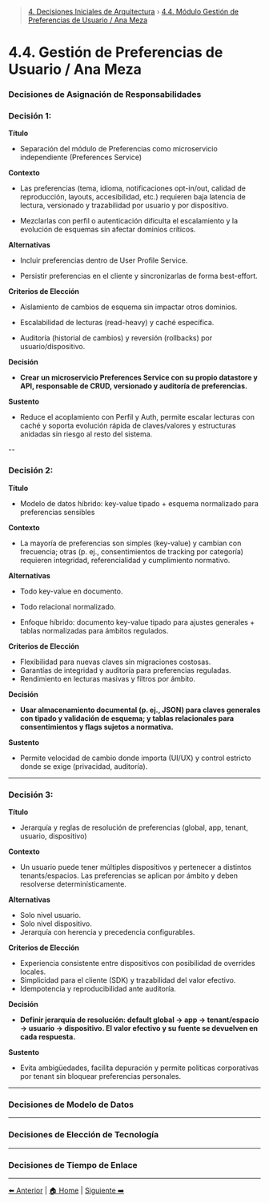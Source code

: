 > [4. Decisiones Iniciales de Arquitectura](../4.md) › [4.4. Módulo Gestión de Preferencias de Usuario / Ana Meza](4.4.md)

# 4.4. Gestión de Preferencias de Usuario / Ana Meza

### Decisiones de Asignación de Responsabilidades

### Decisión 1:

**Título**
- Separación del módulo de Preferencias como microservicio independiente (Preferences Service)

**Contexto**
- Las preferencias (tema, idioma, notificaciones opt-in/out, calidad de reproducción, layouts, accesibilidad, etc.) requieren baja latencia de lectura, versionado y trazabilidad por usuario y por dispositivo.

- Mezclarlas con perfil o autenticación dificulta el escalamiento y la evolución de esquemas sin afectar dominios críticos.

**Alternativas**
- Incluir preferencias dentro de User Profile Service.

- Persistir preferencias en el cliente y sincronizarlas de forma best-effort.

**Criterios de Elección**
- Aislamiento de cambios de esquema sin impactar otros dominios.

- Escalabilidad de lecturas (read-heavy) y caché específica.

- Auditoría (historial de cambios) y reversión (rollbacks) por usuario/dispositivo.

**Decisión**
- **Crear un microservicio Preferences Service con su propio datastore y API, responsable de CRUD, versionado y auditoría de preferencias.**

**Sustento**
- Reduce el acoplamiento con Perfil y Auth, permite escalar lecturas con caché y soporta evolución rápida de claves/valores y estructuras anidadas sin riesgo al resto del sistema.

--

### Decisión 2:

**Título**
- Modelo de datos híbrido: key-value tipado + esquema normalizado para preferencias sensibles

**Contexto**
- La mayoría de preferencias son simples (key-value) y cambian con frecuencia; otras (p. ej., consentimientos de tracking por categoría) requieren integridad, referencialidad y cumplimiento normativo.

**Alternativas**
- Todo key-value en documento.

- Todo relacional normalizado.

- Enfoque híbrido: documento key-value tipado para ajustes generales + tablas normalizadas para ámbitos regulados.

**Criterios de Elección**
- Flexibilidad para nuevas claves sin migraciones costosas.
- Garantías de integridad y auditoría para preferencias reguladas.
- Rendimiento en lecturas masivas y filtros por ámbito.

**Decisión**
- **Usar almacenamiento documental (p. ej., JSON) para claves generales con tipado y validación de esquema; y tablas relacionales para consentimientos y flags sujetos a normativa.**

**Sustento**
- Permite velocidad de cambio donde importa (UI/UX) y control estricto donde se exige (privacidad, auditoría).

---

### Decisión 3:

**Título**
- Jerarquía y reglas de resolución de preferencias (global, app, tenant, usuario, dispositivo)

**Contexto**
- Un usuario puede tener múltiples dispositivos y pertenecer a distintos tenants/espacios. Las preferencias se aplican por ámbito y deben resolverse determinísticamente.

**Alternativas**
- Solo nivel usuario.
- Solo nivel dispositivo.
- Jerarquía con herencia y precedencia configurables.

**Criterios de Elección**
- Experiencia consistente entre dispositivos con posibilidad de overrides locales.
- Simplicidad para el cliente (SDK) y trazabilidad del valor efectivo.
- Idempotencia y reproducibilidad ante auditoría.

**Decisión**
- **Definir jerarquía de resolución: default global → app → tenant/espacio → usuario → dispositivo. El valor efectivo y su fuente se devuelven en cada respuesta.**

**Sustento**
- Evita ambigüedades, facilita depuración y permite políticas corporativas por tenant sin bloquear preferencias personales.

---

### Decisiones de Modelo de Datos



---

### Decisiones de Elección de Tecnología



---

### Decisiones de Tiempo de Enlace



---

[⬅️ Anterior](../4.3/4.3.md) | [🏠 Home](../../README.md) | [Siguiente ➡️](../4.5/4.5.md)